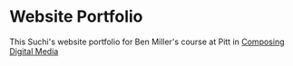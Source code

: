 # Website Portfolio
This Suchi's website portfolio for Ben Miller's course at Pitt in [Composing Digital Media](https://benmiller314.github.io/cdm2023spring)
